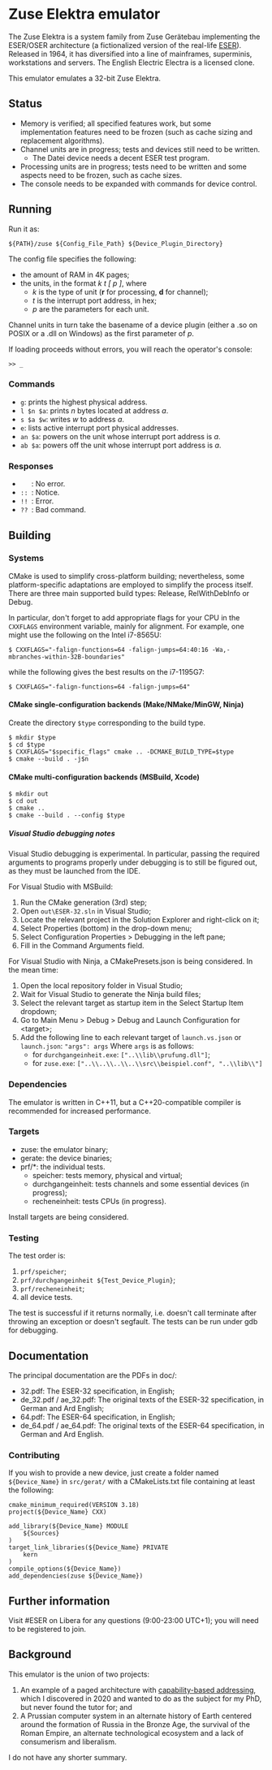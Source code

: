 # Zuse Elektra emulator
The Zuse Elektra is a system family from Zuse Gerätebau implementing the ESER/OSER architecture (a fictionalized version of the real-life [ESER](https://en.wikipedia.org/wiki/ESER)). Released in 1964, it has diversified into a line of mainframes, superminis, workstations and servers. The English Electric Electra is a licensed clone.

This emulator emulates a 32-bit Zuse Elektra.
## Status
* Memory is verified; all specified features work, but some implementation features need to be frozen (such as cache sizing and replacement algorithms).
* Channel units are in progress; tests and devices still need to be written.
  * The Datei device needs a decent ESER test program.
* Processing units are in progress; tests need to be written and some aspects need to be frozen, such as cache sizes.
* The console needs to be expanded with commands for device control.

## Running
Run it as:

`${PATH}/zuse ${Config_File_Path} ${Device_Plugin_Directory}`

The config file specifies the following:
* the amount of RAM in 4K pages;
* the units, in the format *k t [ p ]*, where
  * *k* is the type of unit (**r** for processing, **d** for channel);
  * *t* is the interrupt port address, in hex;
  * *p* are the parameters for each unit.

Channel units in turn take the basename of a device plugin (either a .so on POSIX or a .dll on Windows) as the first parameter of *p*.

If loading proceeds without errors, you will reach the operator's console:
```
>> _
```
### Commands
* `g`: prints the highest physical address.
* `l $n $a`: prints *n* bytes located at address *a*.
* `s $a $w`: writes *w* to address *a*.
* `e`: lists active interrupt port physical addresses.
* `an $a`: powers on the unit whose interrupt port address is *a*.
* `ab $a`: powers off the unit whose interrupt port address is *a*.

### Responses
* `   `: No error.
* `:: `: Notice.
* `!! `: Error.
* `?? `: Bad command.


## Building
### Systems
CMake is used to simplify cross-platform building; nevertheless, some platform-specific adaptations are employed to simplify the process itself. There are three main supported build types: Release, RelWithDebInfo or Debug.

In particular, don't forget to add appropriate flags for your CPU in the `CXXFLAGS` environment variable, mainly for alignment. For example, one might use the following on the Intel i7-8565U:
```
$ CXXFLAGS="-falign-functions=64 -falign-jumps=64:40:16 -Wa,-mbranches-within-32B-boundaries"
```

while the following gives the best results on the i7-1195G7:
```
$ CXXFLAGS="-falign-functions=64 -falign-jumps=64"
```

#### CMake single-configuration backends (Make/NMake/MinGW, Ninja)
Create the directory `$type` corresponding to the build type.
```
$ mkdir $type
$ cd $type
$ CXXFLAGS="$specific_flags" cmake .. -DCMAKE_BUILD_TYPE=$type
$ cmake --build . -j$n
```

#### CMake multi-configuration backends (MSBuild, Xcode)
```
$ mkdir out
$ cd out
$ cmake ..
$ cmake --build . --config $type
```
##### Visual Studio debugging notes
Visual Studio debugging is experimental. In particular, passing the required arguments to programs properly under debugging is to still be figured out, as they must be launched from the IDE.

For Visual Studio with MSBuild:
1. Run the CMake generation (3rd) step;
2. Open `out\ESER-32.sln` in Visual Studio;
3. Locate the relevant project in the Solution Explorer and right-click on it;
4. Select Properties (bottom) in the drop-down menu;
5. Select Configuration Properties > Debugging in the left pane;
6. Fill in the Command Arguments field.

For Visual Studio with Ninja, a CMakePresets.json is being considered. In the mean time:
1. Open the local repository folder in Visual Studio;
2. Wait for Visual Studio to generate the Ninja build files;
3. Select the relevant target as startup item in the Select Startup Item dropdown;
4. Go to Main Menu > Debug > Debug and Launch Configuration for &lt;target&gt;;
5. Add the following line to each relevant target of `launch.vs.json` or `launch.json`:
   `"args": args`
   Where `args` is as follows:
   * for `durchgangeinheit.exe`: `["..\\lib\\prufung.dll"]`;
   * for `zuse.exe`: `["..\\..\\..\\..\\src\\beispiel.conf", "..\\lib\\"]`


### Dependencies
The emulator is written in C++11, but a C++20-compatible compiler is recommended for increased performance.

### Targets
* zuse: the emulator binary;
* gerate: the device binaries;
* prf/*: the individual tests.
  * speicher: tests memory, physical and virtual;
  * durchgangeinheit: tests channels and some essential devices (in progress);
  * recheneinheit: tests CPUs (in progress).

Install targets are being considered.

### Testing
The test order is:
1. `prf/speicher`;
2. `prf/durchgangeinheit ${Test_Device_Plugin}`;
3. `prf/recheneinheit`;
4. all device tests.

The test is successful if it returns normally, i.e. doesn't call terminate after throwing an exception or doesn't segfault. The tests can be run under gdb for debugging.


## Documentation
The principal documentation are the PDFs in doc/:
* 32.pdf: The ESER-32 specification, in English;
* de\_32.pdf / ae\_32.pdf: The original texts of the ESER-32 specification, in German and Ard English;
* 64.pdf: The ESER-64 specification, in English;
* de\_64.pdf / ae\_64.pdf: The original texts of the ESER-64 specification, in German and Ard English.

### Contributing
If you wish to provide a new device, just create a folder named `${Device_Name}` in `src/gerat/` with a CMakeLists.txt file containing at least the following:
```
cmake_minimum_required(VERSION 3.18)
project(${Device_Name} CXX)

add_library(${Device_Name} MODULE
	${Sources}
)
target_link_libraries(${Device_Name} PRIVATE
	kern
)
compile_options(${Device_Name})
add_dependencies(zuse ${Device_Name})
```


## Further information
Visit #ESER on Libera for any questions (9:00-23:00 UTC+1); you will need to be registered to join.

## Background
This emulator is the union of two projects:
1. An example of a paged architecture with [capability-based addressing](https://en.wikipedia.org/wiki/Capability-based_addressing), which I discovered in 2020 and wanted to do as the subject for my PhD, but never found the tutor for; and
2. A Prussian computer system in an alternate history of Earth centered around the formation of Russia in the Bronze Age, the survival of the Roman Empire, an alternate technological ecosystem and a lack of consumerism and liberalism.

I do not have any shorter summary.
